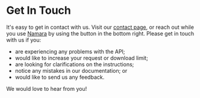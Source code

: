 # Get In Touch

It's easy to get in contact with us. Visit our <a href="https://namara.io/contact" target="_blank" rel="noreferrer noopener">contact page</a>, or reach out while you use <a href="https://app.namara.io/#/" target="_blank" rel="noreferrer noopener">Namara</a> by using the button in the bottom right. Please get in touch with us if you:

* are experiencing any problems with the API;
* would like to increase your request or download limit;
* are looking for clarifications on the instructions;
* notice any mistakes in our documentation; or 
* would like to send us any feedback.

We would love to hear from you!

<div class="scroll-space"></div>